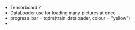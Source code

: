 - Tensorboard ?
- DataLoader use for loading many pictures at once
- progress_bar = tqdm(train_dataloader, colour = "yellow")
- 